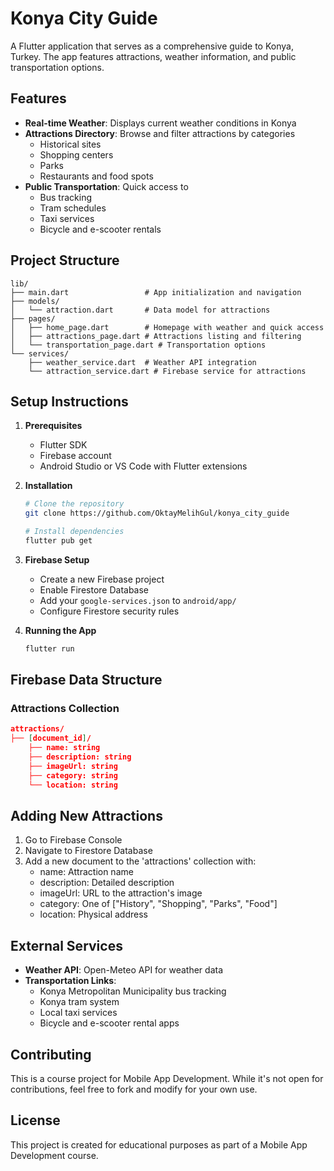 # Konya City Guide

A Flutter application that serves as a comprehensive guide to Konya, Turkey. The app features attractions, weather information, and public transportation options.

## Features

- **Real-time Weather**: Displays current weather conditions in Konya
- **Attractions Directory**: Browse and filter attractions by categories
  - Historical sites
  - Shopping centers
  - Parks
  - Restaurants and food spots
- **Public Transportation**: Quick access to
  - Bus tracking
  - Tram schedules
  - Taxi services
  - Bicycle and e-scooter rentals

## Project Structure

```
lib/
├── main.dart                 # App initialization and navigation
├── models/
│   └── attraction.dart       # Data model for attractions
├── pages/
│   ├── home_page.dart        # Homepage with weather and quick access
│   ├── attractions_page.dart # Attractions listing and filtering
│   └── transportation_page.dart # Transportation options
└── services/
    ├── weather_service.dart  # Weather API integration
    └── attraction_service.dart # Firebase service for attractions
```

## Setup Instructions

1. **Prerequisites**
   - Flutter SDK
   - Firebase account
   - Android Studio or VS Code with Flutter extensions

2. **Installation**
   ```bash
   # Clone the repository
   git clone https://github.com/OktayMelihGul/konya_city_guide

   # Install dependencies
   flutter pub get
   ```

3. **Firebase Setup**
   - Create a new Firebase project
   - Enable Firestore Database
   - Add your `google-services.json` to `android/app/`
   - Configure Firestore security rules

4. **Running the App**
   ```bash
   flutter run
   ```

## Firebase Data Structure

### Attractions Collection
```json
attractions/
├── [document_id]/
    ├── name: string
    ├── description: string
    ├── imageUrl: string
    ├── category: string
    └── location: string
```

## Adding New Attractions

1. Go to Firebase Console
2. Navigate to Firestore Database
3. Add a new document to the 'attractions' collection with:
   - name: Attraction name
   - description: Detailed description
   - imageUrl: URL to the attraction's image
   - category: One of ["History", "Shopping", "Parks", "Food"]
   - location: Physical address

## External Services

- **Weather API**: Open-Meteo API for weather data
- **Transportation Links**:
  - Konya Metropolitan Municipality bus tracking
  - Konya tram system
  - Local taxi services
  - Bicycle and e-scooter rental apps

## Contributing

This is a course project for Mobile App Development. While it's not open for contributions, feel free to fork and modify for your own use.

## License

This project is created for educational purposes as part of a Mobile App Development course.
